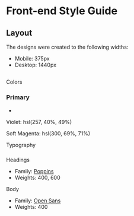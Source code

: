 # Front-end Style Guide

## Layout

The designs were created to the following widths:

- Mobile: 375px
- Desktop: 1440px

## 
Colors

### Primary

- 
Violet: hsl(257, 40%, 49%)


Soft Magenta: hsl(300, 69%, 71%)


 
Typography

### 
Headings

- Family: [Poppins](https://fonts.google.com/specimen/Poppins)
- Weights: 400, 600



Body

- Family: [Open Sans](https://fonts.google.com/specimen/Open+Sans)
- Weights: 400

## 

